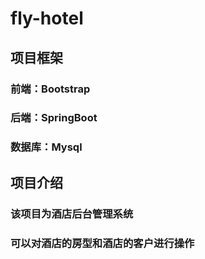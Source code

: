# fly-hotel
## 项目框架
### 前端：Bootstrap
### 后端：SpringBoot
### 数据库：Mysql
## 项目介绍
### 该项目为酒店后台管理系统
### 可以对酒店的房型和酒店的客户进行操作
